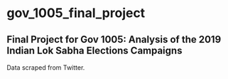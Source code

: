 # gov_1005_final_project
## Final Project for Gov 1005: Analysis of the 2019 Indian Lok Sabha Elections Campaigns
Data scraped from Twitter.
